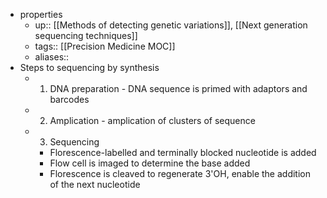 - properties
	- up:: [[Methods of detecting genetic variations]], [[Next generation sequencing techniques]]
	- tags:: [[Precision Medicine MOC]]
	- aliases::
- Steps to sequencing by synthesis 
	- 1. DNA preparation - DNA sequence is primed with adaptors and barcodes
	- 2. Amplication - amplication of clusters of sequence
	- 3. Sequencing
		- Florescence-labelled and terminally blocked nucleotide is added
		- Flow cell is imaged to determine the base added
		- Florescence is cleaved to regenerate 3'OH, enable the addition of the next nucleotide